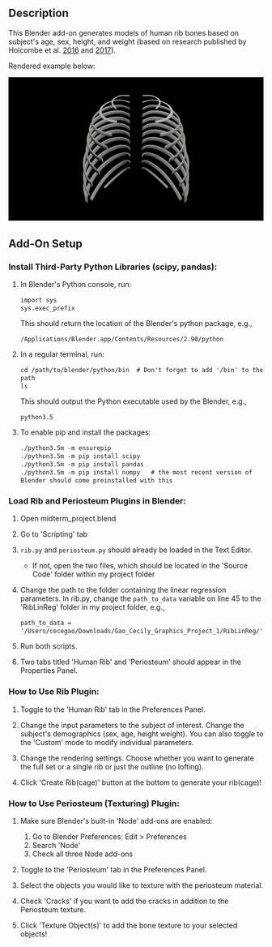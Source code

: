 ## Description
This Blender add-on generates models of human rib bones based on subject's age, sex, height, and weight (based on research published by Holcombe et al. [2016](https://doi.org/10.1016/j.jbiomech.2016.07.021) and [2017](https://doi.org/10.1111/joa.12632)).

Rendered example below:

![alt text](https://github.com/ccxxgao/HumanRibModeler/blob/master/Rendered%20Images/F_35_1.65_75_anterior.png?raw=true)


## Add-On Setup
### __Install Third-Party Python Libraries (scipy, pandas):__
1.  In Blender's Python console, run:
    ```
    import sys
    sys.exec_prefix
    ```

    This should return the location of the Blender's python package, e.g.,
    ```
    /Applications/Blender.app/Contents/Resources/2.90/python
    ```
2. In a regular terminal, run:
    ```
    cd /path/to/blender/python/bin  # Don't forget to add '/bin' to the path
    ls
    ```
    This should output the Python executable used by the Blender, e.g.,
    ```
    python3.5
    ```

3. To enable pip and install the packages:
    ```
    ./python3.5m -m ensurepip
    ./python3.5m -m pip install scipy
    ./python3.5m -m pip install pandas
    ./python3.5m -m pip install numpy   # the most recent version of Blender should come preinstalled with this
    ```
### __Load Rib and Periosteum Plugins in Blender:__
1. Open midterm_project.blend

2. Go to 'Scripting' tab

3. `rib.py` and `periosteum.py` should already be loaded in the Text Editor.
    - If not, open the two files, which should be located in the 'Source Code' folder within my project folder

4. Change the path to the folder containing the linear regression parameters. In rib.py, change the `path_to_data` variable on line 45 to the 'RibLinReg' folder in my project folder, e.g.,
    ```
    path_to_data = '/Users/cecegao/Downloads/Gao_Cecily_Graphics_Project_1/RibLinReg/'
    ```

5. Run both scripts.

6. Two tabs titled 'Human Rib' and 'Periosteum' should appear in the Properties Panel.

### __How to Use Rib Plugin:__

1. Toggle to the 'Human Rib' tab in the Preferences Panel.

2. Change the input parameters to the subject of interest. Change the subject's demographics (sex, age, height weight). You can also toggle to the 'Custom' mode to modify individual parameters.

3. Change the rendering settings. Choose whether you want to generate the full set or a single rib or just the outline (no lofting).

4. Click 'Create Rib(cage)' button at the bottom to generate your rib(cage)!

### __How to Use Periosteum (Texturing) Plugin:__
1. Make sure Blender's built-in 'Node' add-ons are enabled:
    1. Go to Blender Preferences: Edit > Preferences
    2. Search 'Node'
    3. Check all three Node add-ons

2. Toggle to the 'Periosteum' tab in the Preferences Panel.

3. Select the objects you would like to texture with the periosteum material.

4. Check 'Cracks' if you want to add the cracks in addition to the Periosteum texture.

5. Click 'Texture Object(s)' to add the bone texture to your selected objects!
